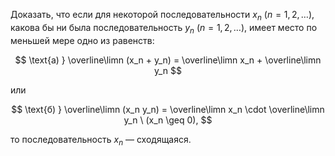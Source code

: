 Доказать, что если для некоторой последовательности $x_n \ (n=1,2,\ldots)$, какова бы ни была последовательность $y_n \ (n=1,2,\ldots)$, имеет
место по меньшей мере одно из равенств:

$$ \text{а) } \overline\limn (x_n + y_n) = \overline\limn x_n + \overline\limn y_n $$

или

$$ \text{б) } \overline\limn (x_n y_n) = \overline\limn x_n \cdot \overline\limn y_n \ (x_n \geq 0), $$

то последовательность $x_n$ — сходящаяся.